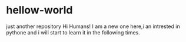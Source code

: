 # hellow-world
just another repository
Hi Humans!
I am a new one here,i an intrested in pythone and i will start to learn it in the following times.
